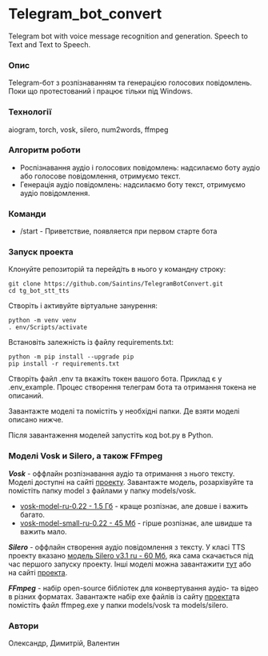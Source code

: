# Telegram_bot_convert
Telegram bot with voice message recognition and generation. Speech to Text and Text to Speech.


### Опис
Telegram-бот з розпізнаванням та генерацією голосових повідомлень. Поки що протестований і працює тільки під Windows.


### Технології
aiogram, torch, vosk, silero, num2words, ffmpeg


### Алгоритм роботи
- Роспізнавання аудіо і голосових повідомлень: надсилаємо боту аудіо або голосове повідомлення, отримуємо текст.
- Генерація аудіо повідомлень: надсилаємо боту текст, отримуємо аудіо повідомлення.


### Команди
- /start - Приветствие, появляется при первом старте бота


### Запуск проекта
Клонуйте репозиторій та перейдіть в нього у командну строку:

```
git clone https://github.com/Saintins/TelegramBotConvert.git
cd tg_bot_stt_tts
```

Створіть і активуйте віртуальне занурення:

```
python -m venv venv
. env/Scripts/activate
```

Встановіть залежність із файлу requirements.txt:

```
python -m pip install --upgrade pip
pip install -r requirements.txt
```

Створіть файл .env та вкажіть токен вашого бота. Приклад є у .env_example. Процес створення телеграм бота та отримання токена не описаний.

Завантажте моделі та помістіть у необхідні папки. Де взяти моделі описано нижче.

Після завантаження моделей запустіть код bot.py в Python.


### Моделі Vosk и Silero, а також FFmpeg

***Vosk*** - оффлайн розпізнавання аудіо та отримання з нього тексту. Моделі доступні на сайті [проекту](https://alphacephei.com/vosk/models "Vosk - офлайн-розпізнавання аудіо"). Завантажте модель, розархівуйте та помістіть папку model з файлами у папку models/vosk.
- [vosk-model-ru-0.22       - 1.5 Гб](https://alphacephei.com/vosk/models/vosk-model-ru-0.22.zip "Модель vosk-model-ru-0.22 - 1.5 Гб") - краще розпізнає, але довше і важить багато.
- [vosk-model-small-ru-0.22 - 45 Мб](https://alphacephei.com/vosk/models/vosk-model-small-ru-0.22.zip "Модель vosk-model-small-ru-0.22 - 45 Мб") - гірше розпізнає, але швидше та важить мало.

***Silero*** - оффлайн створення аудіо повідомлення з тексту.
У класі TTS проекту вказано [модель Silero v3.1 ru - 60 Мб](https://models.silero.ai/models/tts/ru/v3_1_ru.pt "Модель Silero v3.1 ru - 60 Мб"), яка сама скачається під час першого запуску проекту. Інші моделі можна завантажити [тут](https://github.com/snakers4/silero-models/blob/master/models.yml "Silero - оффлайн-создание аудио из текста") або на сайті [проекта](https://github.com/snakers4/silero-models "Silero - оффлайн-создание аудио из текста").

***FFmpeg*** - набір open-source бібліотек для конвертування аудіо- та відео в різних форматах.
Завантажте набір exe файлів із сайту [проекта](https://ffmpeg.org/download.html "FFmpeg - набор open-source библиотек для конвертирования аудио- и видео в различных форматах.")та помістіть файл ffmpeg.exe у папки models/vosk та models/silero.


### Автори
Олександр, Димитрій, Валентин 
